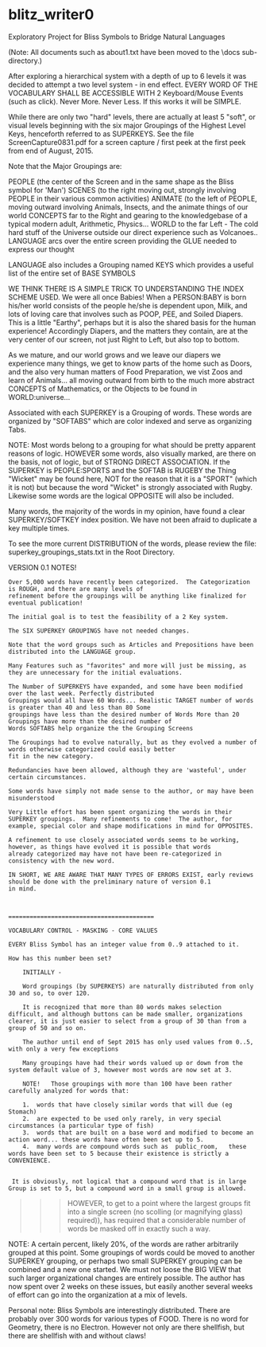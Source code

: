 # blitz_writer0

Exploratory Project for Bliss Symbols to Bridge Natural Languages

(Note: All documents such as about1.txt have been moved to the \docs sub-directory.)

After exploring a hierarchical system with a depth of up to 6 levels it was decided to attempt a two level system - in end effect.   EVERY WORD OF THE VOCABULARY SHALL BE ACCESSIBLE WITH 2 Keyboard/Mouse Events (such as click).  Never More.  Never Less.   If this works it will be SIMPLE.

While there are only two "hard" levels, there are actually at least 5 "soft", or visual levels beginning with the six major Groupings of the Highest Level Keys, henceforth referred to as SUPERKEYS.  See the file ScreenCapture0831.pdf  for a screen capture / first peek at the first peek from end of August, 2015.

Note that the Major Groupings are:

PEOPLE (the center of the Screen and in the same shape as the Bliss symbol for 'Man')
SCENES (to the right moving out, strongly involving PEOPLE in their various common activities)
ANIMATE (to the left of PEOPLE, moving outward involving Animals, Insects, and the animate things of our world
CONCEPTS far to the Right and gearing to the knowledgebase of a typical modern adult, Arithmetic, Physics...
WORLD to the far Left - The cold hard stuff of the Universe outside our direct experience such as Volcanoes..
LANGUAGE arcs over the entire screen providing the GLUE needed to express our thought



LANGUAGE also includes a Grouping named KEYS which provides a useful list of the entire set of BASE SYMBOLS

WE THINK THERE IS A SIMPLE TRICK TO UNDERSTANDING THE INDEX SCHEME USED.  We were all once Babies!  When a PERSON:BABY is born his/her world consists of the people he/she is dependent upon, Milk, and lots of loving care that involves such as POOP, PEE, and Soiled Diapers.  This is a little "Earthy", perhaps but it is also the shared basis for the human experience!  Accordingly Diapers, and the matters they contain, are at the very center of our screen, not just Right to Left, but also top to bottom.

As we mature, and our world grows and we leave our diapers we experience many things, we get to know parts of the home such as Doors, and the also very human matters of Food Preparation, we vist Zoos and learn of Animals...   all moving outward from birth to the much more abstract CONCEPTS of Mathematics, or the Objects to be found in WORLD:universe...

Associated with each SUPERKEY is a Grouping of words.   These words are organized by "SOFTABS" which are color indexed and serve as organizing Tabs.

NOTE:  Most words belong to a grouping for what should be pretty apparent reasons of logic.  HOWEVER some words, also visually marked, are there on the basis, not of logic, but of STRONG DIRECT ASSOCIATION.  If the SUPERKEY is PEOPLE:SPORTS and the SOFTAB is RUGEBY the Thing "Wicket" may be found here, NOT for the reason that it is a "SPORT" (which it is not) but because the word "Wicket" is strongly associated with Rugby.  Likewise some words are the logical OPPOSITE will also be included.

Many words, the majority of the words in my opinion, have found a clear SUPERKEY/SOFTKEY index position.  We have not been afraid to duplicate a key multiple times.

To see the more current DISTRIBUTION of the words, please review the file: superkey_groupings_stats.txt in the Root Directory.




VERSION 0.1 NOTES!

    Over 5,000 words have recently been categorized.  The Categorization is ROUGH, and there are many levels of
    refinement before the groupings will be anything like finalized for eventual publication!

    The initial goal is to test the feasibility of a 2 Key system.

    The SIX SUPERKEY GROUPINGS have not needed changes.

    Note that the word groups such as Articles and Prepositions have been distributed into the LANGUAGE group.

    Many Features such as "favorites" and more will just be missing, as they are unnecessary for the initial evaluations.

    The Number of SUPERKEYS have expanded, and some have been modified over the last week. Perfectly distributed
    Groupings would all have 60 Words... Realistic TARGET number of words is greater than 40 and less than 80 Some
    groupings have less than the desired number of Words More than 20 Groupings have more than the desired number of
    Words SOFTABS help organize the the Grouping Screens

    The Groupings had to evolve naturally, but as they evolved a number of words otherwise categorized could easily better
    fit in the new category.

    Redundancies have been allowed, although they are 'wasteful', under certain circumstances.

    Some words have simply not made sense to the author, or may have been misunderstood

    Very Little effort has been spent organizing the words in their SUPERKEY groupings.  Many refinements to come!  The author, for
    example, special color and shape modifications in mind for OPPOSITES.

    A refinement to use closely associated words seems to be working, however, as things have evolved it is possible that words
    already categorized may have not have been re-categorized in consistency with the new word.

    IN SHORT, WE ARE AWARE THAT MANY TYPES OF ERRORS EXIST, early reviews should be done with the preliminary nature of version 0.1
    in mind.



    =========================================

    VOCABULARY CONTROL - MASKING - CORE VALUES

    EVERY Bliss Symbol has an integer value from 0..9 attached to it.

    How has this number been set?

        INITIALLY -

        Word groupings (by SUPERKEYS) are naturally distributed from only 30 and so, to over 120.

        It is recognized that more than 80 words makes selection difficult, and although buttons can be made smaller, organizations clearer, it is just easier to select from a group of 30 than from a group of 50 and so on.

        The author until end of Sept 2015 has only used values from 0..5, with only a very few exceptions

        Many groupings have had their words valued up or down from the system default value of 3, however most words are now set at 3.

        NOTE!   Those groupings with more than 100 have been rather carefully analyzed for words that:

        1.  words that have closely similar words that will due (eg Stomach)
        2.  are expected to be used only rarely, in very special circumstances (a particular type of fish)
        3.  words that are built on a base word and modified to become an action word... these words have often been set up to 5.
        4.  many words are compound words such as  public_room,   these words have been set to 5 because their existence is strictly a CONVENIENCE.


     It is obviously, not logical that a compound word that is in large Group is set to 5, but a compound word in a small group is allowed.

 >>>HOWEVER, to get to a point where the largest groups fit into a single screen (no scolling (or magnifying glass) required)), has required that a considerable number of words be masked off in exactly such a way.

 NOTE:  A certain percent, likely 20%, of the words are rather arbitrarily grouped at this point.  Some groupings of words could be moved to another SUPERKEY grouping, or perhaps two small SUPERKEY grouping can be combined and a new one started.
 We must not loose the BIG VIEW that such larger organizational changes are entirely possible.  The author has now spent over 2 weeks on these issues, but easily another several weeks of effort can go into the organization at a mix of levels.

 Personal note:   Bliss Symbols are interestingly distributed.  There are probably over 300 words for various types of FOOD.  There is no word for Geometry, there is no Electron.  However not only are there shellfish, but there are shellfish with and without claws!





